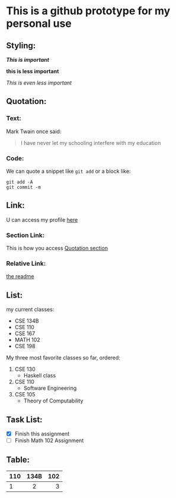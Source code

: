 # This is a github prototype for my personal use
## Styling:

***This is important***

 **this is less important**

 *This is even less important*

 ## Quotation:

 ### Text:

 Mark Twain once said:
 > I have never let my schooling interfere with my education

### Code:

We can quote a snippet like `git add` or a block like:
```
git add -A
git commit -m
```

## Link:

U can access my profile [here](https://github.com/MuhammadCF)

### Section Link:
This is how you access [Quotation section](https://github.com/MuhammadCF/MuhammadCF/blob/main/index.md#quotation)

### Relative Link:
[the readme](README.md)


## List:
my current classes:
- CSE 134B
- CSE 110
- CSE 167
- MATH 102
- CSE 198

My three most favorite classes so far, ordered:
1. CSE 130
   - Haskell class
2. CSE 110
   - Software Engineering
3. CSE 105 
   - Theory of Computability

## Task List:

- [x] Finish this assignment
- [ ] Finish Math 102 Assignment
  
## Table:

| 110  | 134B  |  102 |
| :--- | :---: | ---: |
| 1    |   2   |    3 |
